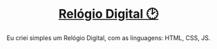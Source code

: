<div align="Center">
  <h1><a href="https://watch-site.netlify.app">Relógio Digital 🕑</a></h1>
  </hr>
  <p>Eu criei simples um Relógio Digital, com as linguagens: HTML, CSS, JS.</p>
  <img src="" />
</div>
 


